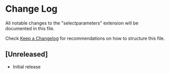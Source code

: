 # Change Log

All notable changes to the "selectparameters" extension will be documented in this file.

Check [Keep a Changelog](http://keepachangelog.com/) for recommendations on how to structure this file.

## [Unreleased]

- Initial release